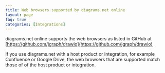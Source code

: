 ```yaml
---
title: Web browsers supported by diagrams.net online
layout: page
faq: true
categories: [Integrations]
---
```


diagrams.net online supports the web browsers as listed in GitHub at [https://github.com/jgraph/drawio](https://github.com/jgraph/drawio)

If you use diagrams.net with a host product or integration, for example Confluence or Google Drive, the web browsers that are supported match those of of the host product or integration.
